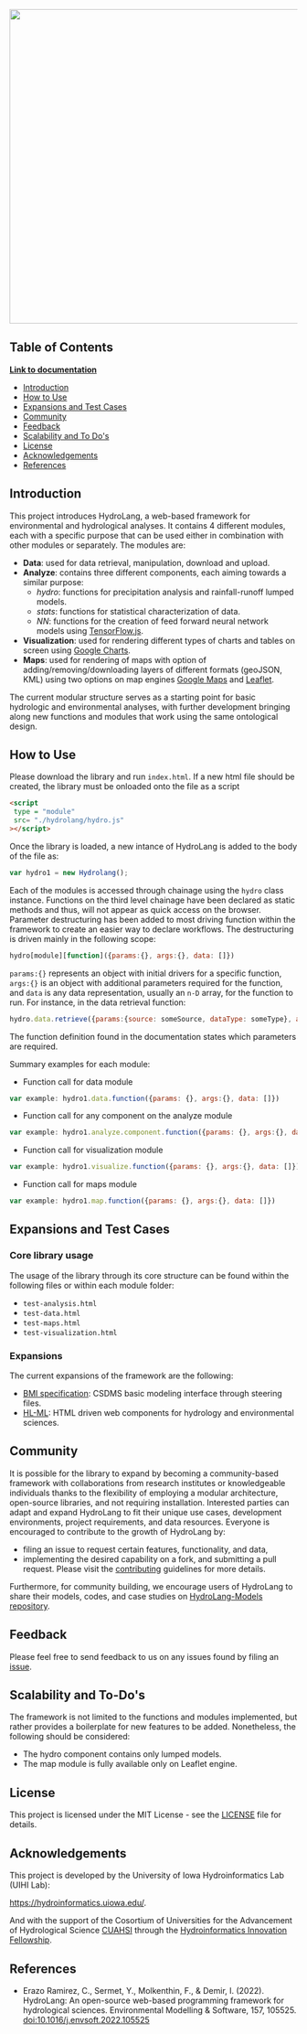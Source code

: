 <p align="center">
    <img width="550" src = https://github.com/uihilab/HydroLang/blob/master/hydrolang/images/logo_v1.1.0.png>
 </p>

## Table of Contents

[**Link to documentation**](https://uihilab.github.io/HydroLang/)

* [Introduction](https://github.com/uihilab/HydroLang#Introduction)
* [How to Use](https://github.com/uihilab/HydroLang#How-to-Use)
* [Expansions and Test Cases](https://github.com/uihilab/HydroLang#Expansions-and-Test-Cases)
* [Community](https://github.com/uihilab/HydroLang#Community)
* [Feedback](https://github.com/uihilab/HydroLang#Feedback)
* [Scalability and To Do's](https://github.com/uihilab/HydroLang#Scalability-and-To-Dos)
* [License](https://github.com/uihilab/HydroLang#License)
* [Acknowledgements](https://github.com/uihilab/HydroLang#Acknowledgements)
* [References](#references)

## Introduction
This project introduces HydroLang, a web-based framework for environmental and hydrological analyses. It contains 4 different modules, each with a specific purpose that can be used either in combination with other modules or separately. The modules are:
* **Data**: used for data retrieval, manipulation, download and upload.
* **Analyze**: contains three different components, each aiming towards a similar purpose:
    - *hydro*: functions for precipitation analysis and rainfall-runoff lumped models.
    - *stats*: functions for statistical characterization of data.
    - *NN*: functions for the creation of feed forward neural network models using [TensorFlow.js](https://www.tensorflow.org/js).
* **Visualization**: used for rendering different types of charts and tables on screen using [Google Charts](https://developers.google.com/chart).
* **Maps**: used for rendering of maps with option of adding/removing/downloading layers of different formats (geoJSON, KML) using two options on map engines [Google Maps](https://developers.google.com/maps/documentation) and [Leaflet](https://leafletjs.com/).

The current modular structure serves as a starting point for basic hydrologic and environmental analyses, with further development bringing along new functions and modules that work using the same ontological design.

## How to Use
Please download the library and run `index.html`. If a new html file should be created, the library must be onloaded onto the file as a script

```html
<script
 type = "module"
 src= "./hydrolang/hydro.js"
></script>
```

Once the library is loaded, a new intance of HydroLang is added to the body of the file as:
```javascript
var hydro1 = new Hydrolang();
```

Each of the modules is accessed through chainage using the `hydro` class instance. Functions on the third level chainage have been declared as static methods and thus, will not appear as quick access on the browser. Parameter destructuring has been added to most driving function within the framework to create an easier way to declare workflows. The destructuring is driven mainly in the following scope:

```javascript
hydro[module][function]({params:{}, args:{}, data: []})
```
`params:{}` represents an object with initial drivers for a specific function, `args:{}` is an object with additional parameters required for the function, and `data` is any data representation, usually an `n-D` array, for the function to run. For instance, in the data retrieval function:
```javascript
hydro.data.retrieve({params:{source: someSource, dataType: someType}, args:{specificArg: someArg}})
``` 
The function definition found in the documentation states which parameters are required.

Summary examples for each module:
* Function call for data module
```javascript 
var example: hydro1.data.function({params: {}, args:{}, data: []}) 
```
* Function call for any component on the analyze module
```javascript 
var example: hydro1.analyze.component.function({params: {}, args:{}, data: []}) 
```
* Function call for visualization module
```javascript 
var example: hydro1.visualize.function({params: {}, args:{}, data: []}) 
```
* Function call for maps module
```javascript 
var example: hydro1.map.function({params: {}, args:{}, data: []}) 
```

## Expansions and Test Cases

### Core library usage
The usage of the library through its core structure can be found within the following files or within each module folder:
* `test-analysis.html`
* `test-data.html`
* `test-maps.html`
* `test-visualization.html`

### Expansions
The current expansions of the framework are the following:
* [BMI specification](https://github.com/uihilab/HydroLang/tree/master/hydrolang/bmi-implementation): CSDMS basic modeling interface through steering files.
* [HL-ML](https://github.com/uihilab/HydroLang-ML): HTML driven web components for hydrology and environmental sciences.

## Community
It is possible for the library to expand by becoming a community-based framework with collaborations from research institutes or knowledgeable individuals thanks to the flexibility of employing a modular architecture, open-source libraries, and not requiring installation. Interested parties can adapt and expand HydroLang to fit their unique use cases, development environments, project requirements, and data resources. Everyone is encouraged to contribute to the growth of HydroLang by:
* filing an issue to request certain features, functionality, and data,
* implementing the desired capability on a fork, and submitting a pull request.
Please visit the [contributing](https://github.com/uihilab/HydroLang/blob/master/docs/CONTRIBUTING.md) guidelines for more details. 

Furthermore, for community building, we encourage users of HydroLang to share their models, codes, and case studies on [HydroLang-Models repository](https://github.com/uihilab/HydroLang-Models).

## Feedback
Please feel free to send feedback to us on any issues found by filing an [issue](https://github.com/uihilab/HydroLang/blob/master/.github/ISSUE_TEMPLATE/feature_request.md).

## Scalability and To-Do's
The framework is not limited to the functions and modules implemented, but rather provides a boilerplate for new features to be added. Nonetheless, the following should be considered:

* The hydro component contains only lumped models.
* The map module is fully available only on Leaflet engine.

## License
This project is licensed under the MIT License - see the [LICENSE](https://github.com/uihilab/HydroLang/blob/master/LICENSE) file for details.

## Acknowledgements
This project is developed by the University of Iowa Hydroinformatics Lab (UIHI Lab):

https://hydroinformatics.uiowa.edu/.

And with the support of the Cosortium of Universities for the Advancement of Hydrological Science [CUAHSI](https://www.cuahsi.org/) through the [Hydroinformatics Innovation Fellowship](https://www.cuahsi.org/grant-opportunities/hydroinformatics-innovation-fellowship).

## References

* Erazo Ramirez, C., Sermet, Y., Molkenthin, F., & Demir, I. (2022). HydroLang: An open-source web-based programming framework for hydrological sciences. Environmental Modelling & Software, 157, 105525. [doi:10.1016/j.envsoft.2022.105525](https://www.sciencedirect.com/science/article/pii/S1364815222002250)

